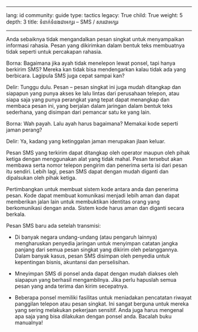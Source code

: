 

---

lang: id
community: guide
type: tactics
legacy: True
child: True
weight: 5
depth: 3
title: ទំនាក់ទំនងជាអក្សរ – SMS / សារជាអក្សរ

---

Anda sebaiknya tidak mengandalkan pesan singkat untuk menyampaikan informasi rahasia. Pesan yang dikirimkan dalam bentuk teks  membuatnya tidak seperti untuk percakapan rahasia. 

<div class="background" markdown=1>
Borna: Bagaimana jika ayah tidak menelepon lewat ponsel, tapi hanya berkirim SMS? Mereka kan tidak bisa mendengarkan kalau tidak ada yang berbicara. Lagipula SMS juga cepat sampai kan?

Delir: Tunggu dulu. Pesan – pesan singkat ini juga mudah ditangkap dan siapapun yang punya akses ke lalu lintas dari perusahaan telepon, atau siapa saja yang punya perangkat yang tepat dapat menangkap dan membaca pesan ini, yang berjalan dalam jaringan dalam bentuk teks sederhana, yang disimpan dari pemancar satu ke yang lain. 

Borna: Wah payah. Lalu ayah harus bagaimana? Memakai kode seperti jaman perang?

Delir: Ya, kadang yang ketinggalan jaman merupakan jlaan keluar.
</div>

Pesan SMS yang terkirim dapat ditangkap oleh operator maupun oleh pihak ketiga dengan menggunakan alat yang tidak mahal. Pesan tersebut akan membawa serta nomor telepon pengirim dan penerima serta isi dari pesan itu sendiri. Lebih lagi, pesan SMS dapat dengan mudah diganti dan dipalsukan oleh pihak ketiga.

Pertimbangkan untuk membuat sistem kode antara anda dan penerima pesan. Kode dapat membuat komunikasi menjadi lebih aman dan dapat memberikan jalan lain untuk membuktikan identitas orang yang berkomunikasi dengan anda. Sistem kode harus aman dan diganti secara berkala. 

Pesan SMS  baru ada setelah transmisi: 

* Di banyak negara undang-undang (atau pengaruh lainnya) mengharuskan penyedia jaringan untuk menyimpan catatan jangka panjang dari semua pesan singkat yang dikirim oleh pelanggannya. Dalam banyak kasus, pesan SMS disimpan oleh penyedia untuk kepentingan bisnis, akuntansi dan perselisihan.

* Mneyimpan SMS di ponsel anda dapat dengan mudah diakses oleh siapapun yang berhasil mengambilnya. Jika perlu hapuslah semua pesan yang anda terima dan kirim secepatnya.

* Beberapa ponsel memiliki fasilitas untuk meniadakan pencatatan riwayat panggilan telepon atau pesan singkat. Ini sangat berguna untuk mereka yang sering melakukan pekerjaan sensitif. Anda juga harus mengenal apa saja yang bisa dilakukan dengan ponsel anda. Bacalah buku manualnya! 

